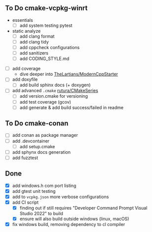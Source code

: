 ## To Do cmake-vcpkg-winrt
- essentials
	- [ ] add system testing pytest
 - static analyze
	- [ ] add clang format
	- [ ] add clang tidy
	- [ ] add cppcheck configurations
	- [ ] add sanitizers
	- [ ] add CODING_STYLE.md
- [ ] add coverage
	- dive deeper into [TheLartians/ModernCppStarter](https://github.com/TheLartians/ModernCppStarter)
- [ ] add doxyfile
	- [ ] add build sphinx docs (+ doxygen)	
- [ ] add advanced `.cmake` [rutura/CMakeSeries](https://github.com/rutura/CMakeSeries/tree/main/Ep034/rooster/cmake)
	- [ ] add version.cmake for versioning
	- [ ] add test coverage (gcov)
	- [ ] add generate & add build success/failed in readme

## To Do cmake-conan
- [ ] add conan as package manager
- [ ] add .devcontainer
	- [ ] add setup.cmake
- [ ] add sphynx docs generation
- [ ] add fuzztest

## Done
- [x] add windows.h com port listing
- [x] add gtest unit testing
- [x] add to `vcpkg.json` more verbose configurations
- [x] add CI script
	- [x] finding out if still requires "Developer Command Prompt Visual Studio 2022" to build
	- [x] ensure will also build outside windows (linux, macOS)
- [x] fix windows build, removing dependency to cl compiler